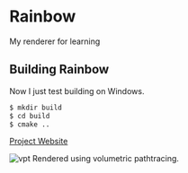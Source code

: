 # Rainbow
My renderer for learning  

## Building Rainbow
Now I just test building on Windows. 
```bash  
$ mkdir build  
$ cd build  
$ cmake ..  
``` 

[Project Website](https://slongle.github.io/projects/rainbow)

![vpt](https://i.loli.net/2019/03/02/5c7aa1a26ec80.jpg)
Rendered using volumetric pathtracing.
